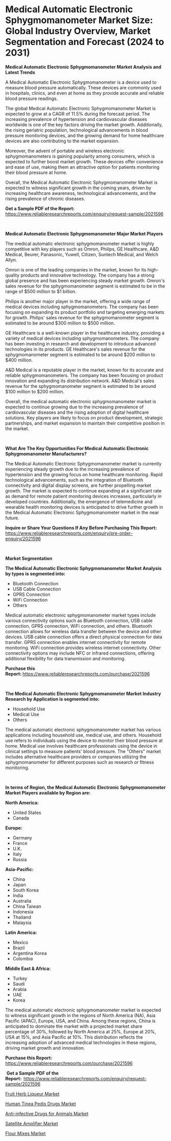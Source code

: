 <p><h1>Medical Automatic Electronic Sphygmomanometer Market Size: Global Industry Overview, Market Segmentation and Forecast (2024 to 2031)</h1></p><p><strong>Medical Automatic Electronic Sphygmomanometer Market Analysis and Latest Trends</strong></p>
<p><p>A Medical Automatic Electronic Sphygmomanometer is a device used to measure blood pressure automatically. These devices are commonly used in hospitals, clinics, and even at home as they provide accurate and reliable blood pressure readings.</p><p>The global Medical Automatic Electronic Sphygmomanometer Market is expected to grow at a CAGR of 11.5% during the forecast period. The increasing prevalence of hypertension and cardiovascular diseases worldwide is one of the key factors driving the market growth. Additionally, the rising geriatric population, technological advancements in blood pressure monitoring devices, and the growing demand for home healthcare devices are also contributing to the market expansion.</p><p>Moreover, the advent of portable and wireless electronic sphygmomanometers is gaining popularity among consumers, which is expected to further boost market growth. These devices offer convenience and ease of use, making them an attractive option for patients monitoring their blood pressure at home.</p><p>Overall, the Medical Automatic Electronic Sphygmomanometer Market is expected to witness significant growth in the coming years, driven by increasing healthcare awareness, technological advancements, and the rising prevalence of chronic diseases.</p></p>
<p><strong>Get a Sample PDF of the Report:&nbsp;</strong> <a href="https://www.reliableresearchreports.com/enquiry/request-sample/2021596">https://www.reliableresearchreports.com/enquiry/request-sample/2021596</a></p>
<p>&nbsp;</p>
<p><strong>Medical Automatic Electronic Sphygmomanometer Major Market Players</strong></p>
<p><p>The medical automatic electronic sphygmomanometer market is highly competitive with key players such as Omron, Philips, GE Healthcare, A&D Medical, Beurer, Panasonic, Yuwell, Citizen, Suntech Medical, and Welch Allyn. </p><p>Omron is one of the leading companies in the market, known for its high-quality products and innovative technology. The company has a strong global presence and has been experiencing steady market growth. Omron's sales revenue for the sphygmomanometer segment is estimated to be in the range of $500 million to $1 billion.</p><p>Philips is another major player in the market, offering a wide range of medical devices including sphygmomanometers. The company has been focusing on expanding its product portfolio and targeting emerging markets for growth. Philips' sales revenue for the sphygmomanometer segment is estimated to be around $300 million to $500 million.</p><p>GE Healthcare is a well-known player in the healthcare industry, providing a variety of medical devices including sphygmomanometers. The company has been investing in research and development to introduce advanced technologies in its products. GE Healthcare's sales revenue for the sphygmomanometer segment is estimated to be around $200 million to $400 million.</p><p>A&D Medical is a reputable player in the market, known for its accurate and reliable sphygmomanometers. The company has been focusing on product innovation and expanding its distribution network. A&D Medical's sales revenue for the sphygmomanometer segment is estimated to be around $100 million to $200 million.</p><p>Overall, the medical automatic electronic sphygmomanometer market is expected to continue growing due to the increasing prevalence of cardiovascular diseases and the rising adoption of digital healthcare solutions. Key players are likely to focus on product development, strategic partnerships, and market expansion to maintain their competitive position in the market.</p></p>
<p>&nbsp;</p>
<p><strong>What Are The Key Opportunities For Medical Automatic Electronic Sphygmomanometer Manufacturers?</strong></p>
<p><p>The Medical Automatic Electronic Sphygmomanometer market is currently experiencing steady growth due to the increasing prevalence of hypertension and the growing focus on home healthcare monitoring. Rapid technological advancements, such as the integration of Bluetooth connectivity and digital display screens, are further propelling market growth. The market is expected to continue expanding at a significant rate as demand for remote patient monitoring devices increases, particularly in developed countries. Additionally, the emergence of telemedicine and wearable health monitoring devices is anticipated to drive further growth in the Medical Automatic Electronic Sphygmomanometer market in the near future.</p></p>
<p><strong>Inquire or Share Your Questions If Any Before Purchasing This Report:</strong> <a href="https://www.reliableresearchreports.com/enquiry/pre-order-enquiry/2021596">https://www.reliableresearchreports.com/enquiry/pre-order-enquiry/2021596</a></p>
<p>&nbsp;</p>
<p><strong>Market Segmentation</strong></p>
<p><strong>The Medical Automatic Electronic Sphygmomanometer Market Analysis by types is segmented into:</strong></p>
<p><ul><li>Bluetooth Connection</li><li>USB Cable Connection</li><li>GPRS Connection</li><li>WiFi Connection</li><li>Others</li></ul></p>
<p><p>Medical automatic electronic sphygmomanometer market types include various connectivity options such as Bluetooth connection, USB cable connection, GPRS connection, WiFi connection, and others. Bluetooth connection allows for wireless data transfer between the device and other devices. USB cable connection offers a direct physical connection for data transfer. GPRS connection enables internet connectivity for remote monitoring. WiFi connection provides wireless internet connectivity. Other connectivity options may include NFC or infrared connections, offering additional flexibility for data transmission and monitoring.</p></p>
<p><strong>Purchase this Report:&nbsp;</strong><a href="https://www.reliableresearchreports.com/purchase/2021596">https://www.reliableresearchreports.com/purchase/2021596</a></p>
<p>&nbsp;</p>
<p><strong>The Medical Automatic Electronic Sphygmomanometer Market Industry Research by Application is segmented into:</strong></p>
<p><ul><li>Household Use</li><li>Medical Use</li><li>Others</li></ul></p>
<p><p>The medical automatic electronic sphygmomanometer market has various applications including household use, medical use, and others. Household use refers to individuals using the device to monitor their blood pressure at home. Medical use involves healthcare professionals using the device in clinical settings to measure patients' blood pressure. The "Others" market includes alternative healthcare providers or companies utilizing the sphygmomanometer for different purposes such as research or fitness monitoring.</p></p>
<p>&nbsp;</p>
<p><strong>In terms of Region, the Medical Automatic Electronic Sphygmomanometer Market Players available by Region are:</strong></p>
<p>
    <p> <strong> North America: </strong>
        <ul>
            <li>United States</li>
            <li>Canada</li>
        </ul>
        </p> 
    <p> <strong> Europe: </strong>
        <ul>
            <li>Germany</li>
            <li>France</li>
            <li>U.K.</li>
            <li>Italy</li>
            <li>Russia</li>
        </ul>
        </p> 
    <p> <strong> Asia-Pacific: </strong>
        <ul>
            <li>China</li>
            <li>Japan</li>
            <li>South Korea</li>
            <li>India</li>
            <li>Australia</li>
            <li>China Taiwan</li>
            <li>Indonesia</li>
            <li>Thailand</li>
            <li>Malaysia</li>
        </ul>
        </p> 
    <p> <strong> Latin America: </strong>
        <ul>
            <li>Mexico</li>
            <li>Brazil</li>
            <li>Argentina Korea</li>
            <li>Colombia</li>
        </ul>
        </p> 
    <p> <strong> Middle East & Africa: </strong>
        <ul>
            <li>Turkey</li>
            <li>Saudi</li>
            <li>Arabia</li>
            <li>UAE</li>
            <li>Korea</li>
        </ul>
    </p>
    </p>
<p><p>The medical automatic electronic sphygmomanometer market is expected to witness significant growth in the regions of North America (NA), Asia Pacific (APAC), Europe, USA, and China. Among these regions, China is anticipated to dominate the market with a projected market share percentage of 30%, followed by North America at 25%, Europe at 20%, USA at 15%, and Asia Pacific at 10%. This distribution reflects the increasing adoption of advanced medical technologies in these regions, driving market growth and innovation.</p></p>
<p><strong>Purchase this Report: </strong><a href="https://www.reliableresearchreports.com/purchase/2021596">https://www.reliableresearchreports.com/purchase/2021596</a></p>
<p>&nbsp;<strong>Get a Sample PDF of the Report:&nbsp;&nbsp;</strong><a href="https://www.reliableresearchreports.com/enquiry/request-sample/2021596">https://www.reliableresearchreports.com/enquiry/request-sample/2021596</a></p>
<p><strong></strong></p>
<p><p><a href="https://github.com/pgtimber/Market-Research-Report-List-1/blob/main/fruit-herb-liqueur-market.md">Fruit Herb Liqueur Market</a></p><p><a href="https://rainy-horn-d69.notion.site/Human-Tinea-Pedis-Drugs-Market-Offer-Valuable-Insights-into-Market-Size-Market-Share-Market-Trends-99c6ea6019964e738f4b813d4206e6e3">Human Tinea Pedis Drugs Market</a></p><p><a href="https://woozy-pyroraptor-a1f.notion.site/Anti-infective-Drugs-for-Animals-Market-with-the-goal-of-estimating-the-market-size-and-future-growt-a34772ff712c49f09deaf33f4f518745">Anti-infective Drugs for Animals Market</a></p><p><a href="https://view.publitas.com/reportprime-1/satellite-amplifier-market-analysis-and-market-size-global-industry-overview-market-segmentation-and-forecast-2024-to-2031/">Satellite Amplifier Market</a></p><p><a href="https://github.com/lataunyatinikmelvin59ilbd0dv/Market-Research-Report-List-1/blob/main/flour-mixes-market.md">Flour Mixes Market</a></p></p>